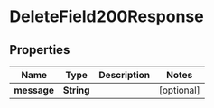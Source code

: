 

# DeleteField200Response


## Properties

| Name | Type | Description | Notes |
|------------ | ------------- | ------------- | -------------|
|**message** | **String** |  |  [optional] |



